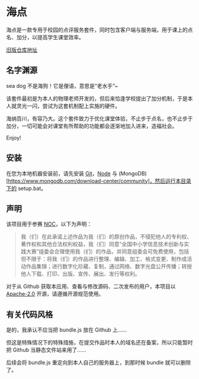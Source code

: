 # 海点

海点是一款专用于校园的点评服务套件，同时包含客户端与服务端，用于课上的点名、加分，以提高学生课堂效率。

[旧版仓库地址](https://github.com/langyo/random_picker)

## 名字渊源

sea dog 不是海狗！它是俚语，意思是“老水手”~

该套件最初是为本人的物理老师开发的，但后来恰逢学校提出了加分机制，于是本人就灵光一闪，尝试为这套机制配上实施的硬件。

海纳百川，有容乃大。这个套件致力于优化课堂体验，不止步于点名，也不止步于加分，一切可能会对课堂有所帮助的功能都会逐渐地加入进来，造福社会。

Enjoy!

## 安装

在您为本地机器安装前，请先安装 [Git](https://git-scm.com/downloads)，[Node](https://nodejs.org/en/) 与 (MongoDB)[https://www.mongodb.com/download-center/community]，然后运行本目录下的 setup.bat。

## 声明

该项目用于参赛 [NOC](http://s.noc.net.cn/)，以下为声明：

> 我（们）在此承诺上述作品为我（们）的原创作品，不侵犯他人的专利权、著作权和其他合法权利权益，我（们）同意“全国中小学信息技术创新与实践大赛”组委会合理使用我（们）的作品，并同意组委会可免费使用，包括但不限于：将我（们）的作品进行整理、编辑、加工、格式变更、制作成活动作品集锦；进行数字化珍藏、复制，通过网络、数字光盘公开传播；转授他人下载、打印、出版、宣传、展出、发行等权利。

对于从 Github 获取本应用、查看与修改源码、二次发布的用户，本项目以 [Apache-2.0](https://www.apache.org/licenses/LICENSE-2.0.html) 开源，请遵循开源规范使用。

## 有关代码风格

是的，我承认不应当把 bundle.js 放在 Github 上……

但这是特殊情况下的特殊措施，在提交作品时本人的域名还在备案，所以只能暂时把 Github 当静态文件站来用了……

后续会将 bundle.js 重定向到本人自己的服务器上，到那时候 bundle 就可以删除了。